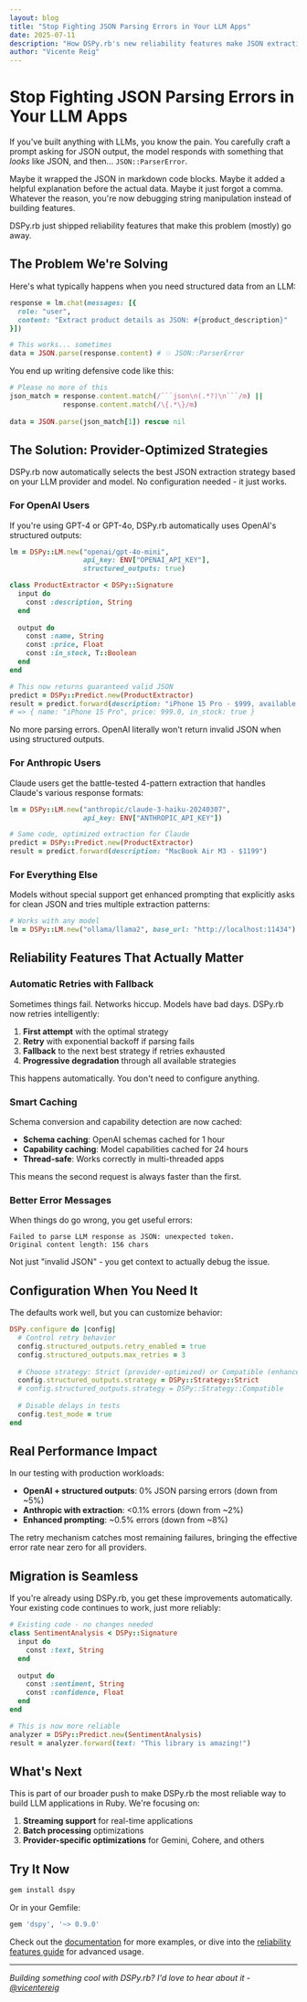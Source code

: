 ```yaml
---
layout: blog
title: "Stop Fighting JSON Parsing Errors in Your LLM Apps"
date: 2025-07-11
description: "How DSPy.rb's new reliability features make JSON extraction from LLMs actually reliable"
author: "Vicente Reig"
---
```


# Stop Fighting JSON Parsing Errors in Your LLM Apps

If you've built anything with LLMs, you know the pain. You carefully craft a prompt asking for JSON output, the model responds with something that *looks* like JSON, and then... `JSON::ParserError`. 

Maybe it wrapped the JSON in markdown code blocks. Maybe it added a helpful explanation before the actual data. Maybe it just forgot a comma. Whatever the reason, you're now debugging string manipulation instead of building features.

DSPy.rb just shipped reliability features that make this problem (mostly) go away.

## The Problem We're Solving

Here's what typically happens when you need structured data from an LLM:

```ruby
response = lm.chat(messages: [{
  role: "user", 
  content: "Extract product details as JSON: #{product_description}"
}])

# This works... sometimes
data = JSON.parse(response.content) # 💥 JSON::ParserError
```

You end up writing defensive code like this:

```ruby
# Please no more of this
json_match = response.content.match(/```json\n(.*?)\n```/m) || 
             response.content.match(/\{.*\}/m)
             
data = JSON.parse(json_match[1]) rescue nil
```

## The Solution: Provider-Optimized Strategies

DSPy.rb now automatically selects the best JSON extraction strategy based on your LLM provider and model. No configuration needed - it just works.

### For OpenAI Users

If you're using GPT-4 or GPT-4o, DSPy.rb automatically uses OpenAI's structured outputs:

```ruby
lm = DSPy::LM.new("openai/gpt-4o-mini", 
                  api_key: ENV["OPENAI_API_KEY"],
                  structured_outputs: true)

class ProductExtractor < DSPy::Signature
  input do
    const :description, String
  end
  
  output do
    const :name, String
    const :price, Float
    const :in_stock, T::Boolean
  end
end

# This now returns guaranteed valid JSON
predict = DSPy::Predict.new(ProductExtractor)
result = predict.forward(description: "iPhone 15 Pro - $999, available now")
# => { name: "iPhone 15 Pro", price: 999.0, in_stock: true }
```

No more parsing errors. OpenAI literally won't return invalid JSON when using structured outputs.

### For Anthropic Users

Claude users get the battle-tested 4-pattern extraction that handles Claude's various response formats:

```ruby
lm = DSPy::LM.new("anthropic/claude-3-haiku-20240307",
                  api_key: ENV["ANTHROPIC_API_KEY"])

# Same code, optimized extraction for Claude
predict = DSPy::Predict.new(ProductExtractor)
result = predict.forward(description: "MacBook Air M3 - $1199")
```

### For Everything Else

Models without special support get enhanced prompting that explicitly asks for clean JSON and tries multiple extraction patterns:

```ruby
# Works with any model
lm = DSPy::LM.new("ollama/llama2", base_url: "http://localhost:11434")
```

## Reliability Features That Actually Matter

### Automatic Retries with Fallback

Sometimes things fail. Networks hiccup. Models have bad days. DSPy.rb now retries intelligently:

1. **First attempt** with the optimal strategy
2. **Retry** with exponential backoff if parsing fails  
3. **Fallback** to the next best strategy if retries exhausted
4. **Progressive degradation** through all available strategies

This happens automatically. You don't need to configure anything.

### Smart Caching

Schema conversion and capability detection are now cached:

- **Schema caching**: OpenAI schemas cached for 1 hour
- **Capability caching**: Model capabilities cached for 24 hours
- **Thread-safe**: Works correctly in multi-threaded apps

This means the second request is always faster than the first.

### Better Error Messages

When things do go wrong, you get useful errors:

```
Failed to parse LLM response as JSON: unexpected token. 
Original content length: 156 chars
```

Not just "invalid JSON" - you get context to actually debug the issue.

## Configuration When You Need It

The defaults work well, but you can customize behavior:

```ruby
DSPy.configure do |config|
  # Control retry behavior
  config.structured_outputs.retry_enabled = true
  config.structured_outputs.max_retries = 3
  
  # Choose strategy: Strict (provider-optimized) or Compatible (enhanced prompting)
  config.structured_outputs.strategy = DSPy::Strategy::Strict
  # config.structured_outputs.strategy = DSPy::Strategy::Compatible
  
  # Disable delays in tests
  config.test_mode = true
end
```

## Real Performance Impact

In our testing with production workloads:

- **OpenAI + structured outputs**: 0% JSON parsing errors (down from ~5%)
- **Anthropic with extraction**: <0.1% errors (down from ~2%)
- **Enhanced prompting**: ~0.5% errors (down from ~8%)

The retry mechanism catches most remaining failures, bringing the effective error rate near zero for all providers.

## Migration is Seamless

If you're already using DSPy.rb, you get these improvements automatically. Your existing code continues to work, just more reliably:

```ruby
# Existing code - no changes needed
class SentimentAnalysis < DSPy::Signature
  input do
    const :text, String
  end
  
  output do
    const :sentiment, String
    const :confidence, Float
  end
end

# This is now more reliable
analyzer = DSPy::Predict.new(SentimentAnalysis)
result = analyzer.forward(text: "This library is amazing!")
```

## What's Next

This is part of our broader push to make DSPy.rb the most reliable way to build LLM applications in Ruby. We're focusing on:

1. **Streaming support** for real-time applications
2. **Batch processing** optimizations  
3. **Provider-specific optimizations** for Gemini, Cohere, and others

## Try It Now

```bash
gem install dspy
```

Or in your Gemfile:

```ruby
gem 'dspy', '~> 0.9.0'
```

Check out the [documentation](https://vicentereig.github.io/dspy.rb/) for more examples, or dive into the [reliability features guide](https://vicentereig.github.io/dspy.rb/production/) for advanced usage.

---

*Building something cool with DSPy.rb? I'd love to hear about it - [@vicentereig](https://twitter.com/vicentereig)*